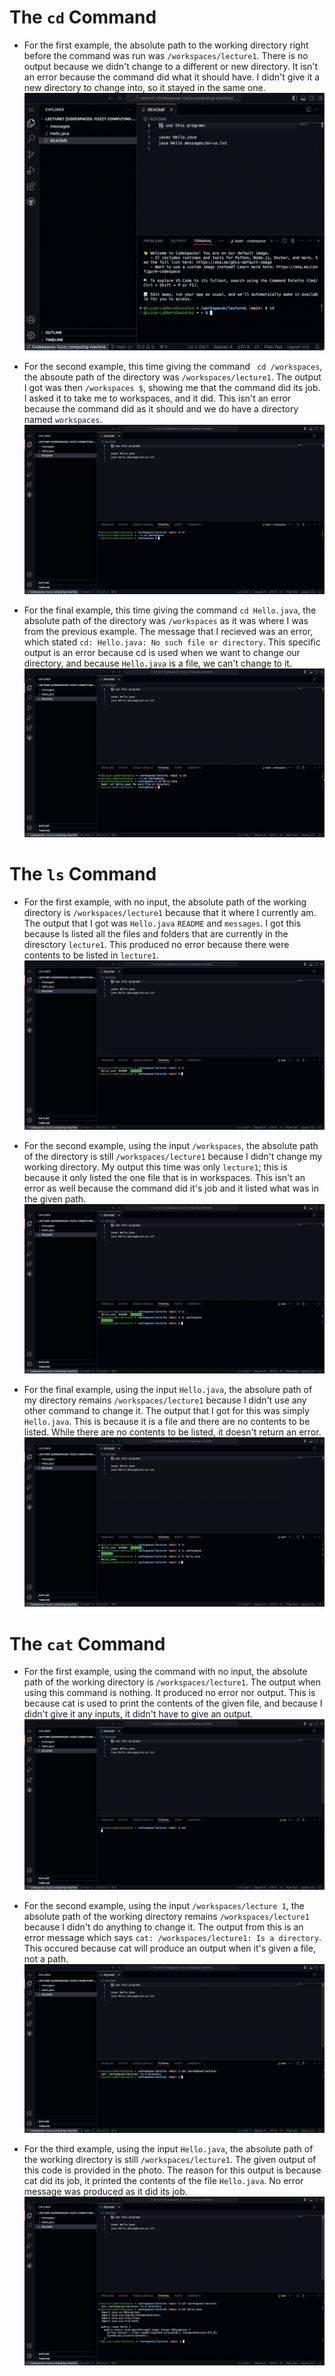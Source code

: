 # The `cd` Command
- For the first example, the absolute path to the working directory right before the command was run was `/workspaces/lecture1`. There is no output because we didn't change to a different or new directory. It isn't an error because the command did what it should have. I didn't give it a new directory to change into, so it stayed in the same one.
![Image](cdNoInput.png)

- For the second example, this time giving the command  ` cd /workspaces`, the absoute path of the directory was `/workspaces/lecture1`. The output I got was then `/workspaces $`, showing me that the command did its job. I asked it to take me to workspaces, and it did. This isn't an error because the command did as it should and we do have a directory named `workspaces`.
![Image](cdDirectory.png)

- For the final example, this time giving the command `cd Hello.java`, the absolute path of the directory was `/workspaces` as it was where I was from the previous example. The message that I recieved was an error, which stated `cd: Hello.java: No such file or directory`. This specific output is an error because cd is used when we want to change our directory, and because `Hello.java` is a file, we can't change to it.
![Image](cdFile.png)


# The `ls` Command
- For the first example, with no input, the absolute path of the working directory is `/workspaces/lecture1` because that it where I currently am. The output that I got was `Hello.java` `README` and `messages`. I got this because ls listed all the files and folders that are currently in the diresctory `lecture1`. This produced no error because there were contents to be listed in `lecture1`.
![Image](lsNoInput.png)

- For the second example, using the input `/workspaces`, the absolute path of the directory is still `/workspaces/lecture1` because I didn't change my working directory. My output this time was only `lecture1`; this is because it only listed the one file that is in workspaces. This isn't an error as well because the command did it's job and it listed what was in the given path.
![Image](lsDirectory.png)

- For the final example, using the input `Hello.java`, the absolure path of my directory remains `/workspaces/lecture1` because I didn't use any other command to change it. The output that I got for this was simply `Hello.java`. This is because it is a file and there are no contents to be listed. While there are no contents to be listed, it doesn't return an error.
![Image](lsFile.png)


# The `cat` Command
- For the first example, using the command with no input, the absolute path of the working directory is `/workspaces/lecture1`. The output when using this command is nothing. It produced no error nor output. This is because cat is used to print the contents of the given file, and because I didn't give it any inputs, it didn't have to give an output.
![Image](catNoInput.png)

- For the second example, using the input `/workspaces/lecture 1`, the absolute path of the working directory remains `/workspaces/lecture1` because I didn't do anything to change it. The output from this is an error message which says `cat: /workspaces/lecture1: Is a directory`. This occured because cat will produce an output when it's given a file, not a path.
![Image](catDirectory.png)

- For the third example, using the input `Hello.java`, the absolute path of the working directory is still `/workspaces/lecture1`. The given output of this code is provided in the photo. The reason for this output is because cat did its job, it printed the contents of the file `Hello.java`. No error message was produced as it did its job.
![Image](catFile.png)
